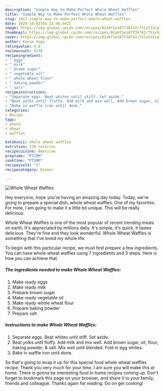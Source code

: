 ```yaml
---
description: "Simple Way to Make Perfect Whole Wheat Waffles"
title: "Simple Way to Make Perfect Whole Wheat Waffles"
slug: 1617-simple-way-to-make-perfect-whole-wheat-waffles
date: 2020-10-02T05:13:40.442Z
image: https://img-global.cpcdn.com/recipes/02a8f1e187f38f42/751x532cq70/whole-wheat-waffles-recipe-main-photo.jpg
thumbnail: https://img-global.cpcdn.com/recipes/02a8f1e187f38f42/751x532cq70/whole-wheat-waffles-recipe-main-photo.jpg
cover: https://img-global.cpcdn.com/recipes/02a8f1e187f38f42/751x532cq70/whole-wheat-waffles-recipe-main-photo.jpg
author: Kevin Vega
ratingvalue: 4.8
reviewcount: 6518
recipeingredient:
- " eggs"
- " milk"
- " brown sugar"
- " vegetable oil"
- " whole wheat flour"
- " baking powder"
- " salt"
recipeinstructions:
- "Separate eggs. Beat whites until stiff. Set aside."
- "Beat yolks until fluffy. Add milk and mix well. Add brown sugar, oil, flour, baking powder, &amp; salt. Mix well until blended. Fold in egg whites."
- "Bake in waffle iron until done."
categories:
- Recipe
tags:
- whole
- wheat
- waffles

katakunci: whole wheat waffles 
nutrition: 128 calories
recipecuisine: American
preptime: "PT19M"
cooktime: "PT30M"
recipeyield: "1"
recipecategory: Dinner

---
```



![Whole Wheat Waffles](https://img-global.cpcdn.com/recipes/02a8f1e187f38f42/751x532cq70/whole-wheat-waffles-recipe-main-photo.jpg)

Hey everyone, hope you're having an amazing day today. Today, we're going to prepare a special dish, whole wheat waffles. One of my favorites. For mine, I am going to make it a little bit unique. This will be really delicious.

Whole Wheat Waffles is one of the most popular of recent trending meals on earth. It's appreciated by millions daily. It's simple, it's quick, it tastes delicious. They're fine and they look wonderful. Whole Wheat Waffles is something that I've loved my whole life.




To begin with this particular recipe, we must first prepare a few ingredients. You can have whole wheat waffles using 7 ingredients and 3 steps. Here is how you can achieve that.

<!--inarticleads1-->

##### The ingredients needed to make Whole Wheat Waffles:

1. Make ready  eggs
1. Make ready  milk
1. Prepare  brown sugar
1. Make ready  vegetable oil
1. Make ready  whole wheat flour
1. Prepare  baking powder
1. Prepare  salt




<!--inarticleads2-->

##### Instructions to make Whole Wheat Waffles:

1. Separate eggs. Beat whites until stiff. Set aside.
1. Beat yolks until fluffy. Add milk and mix well. Add brown sugar, oil, flour, baking powder, &amp; salt. Mix well until blended. Fold in egg whites.
1. Bake in waffle iron until done.




So that's going to wrap it up for this special food whole wheat waffles recipe. Thank you very much for your time. I am sure you will make this at home. There is gonna be interesting food in home recipes coming up. Don't forget to bookmark this page on your browser, and share it to your family, friends and colleague. Thanks again for reading. Go on get cooking!
